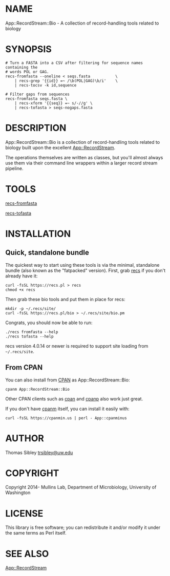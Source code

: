 # NAME

App::RecordStream::Bio - A collection of record-handling tools related to biology

# SYNOPSIS

    # Turn a FASTA into a CSV after filtering for sequence names containing the
    # words POL or GAG.
    recs-fromfasta --oneline < seqs.fasta           \
        | recs-grep '{{id}} =~ /\b(POL|GAG)\b/i'    \
        | recs-tocsv -k id,sequence
    
    # Filter gaps from sequences
    recs-fromfasta seqs.fasta \
        | recs-xform '{{seq}} =~ s/-//g' \
        | recs-tofasta > seqs-nogaps.fasta

# DESCRIPTION

App::RecordStream::Bio is a collection of record-handling tools related to
biology built upon the excellent [App::RecordStream](https://metacpan.org/pod/App::RecordStream).

The operations themselves are written as classes, but you'll almost always use
them via their command line wrappers within a larger record stream pipeline.

# TOOLS

[recs-fromfasta](https://metacpan.org/pod/recs-fromfasta)

[recs-tofasta](https://metacpan.org/pod/recs-tofasta)

# INSTALLATION

## Quick, standalone bundle

The quickest way to start using these tools is via the minimal, standalone
bundle (also known as the "fatpacked" version).  First, grab
[recs](https://metacpan.org/pod/App::RecordStream#INSTALLATION) if you don't already have it:

    curl -fsSL https://recs.pl > recs
    chmod +x recs

Then grab these bio tools and put them in place for recs:

    mkdir -p ~/.recs/site/
    curl -fsSL https://recs.pl/bio > ~/.recs/site/bio.pm

Congrats, you should now be able to run:

    ./recs fromfasta --help
    ./recs tofasta --help

recs version 4.0.14 or newer is required to support site loading from
`~/.recs/site`.

## From CPAN

You can also install from [CPAN](http://cpan.org) as App::RecordStream::Bio:

    cpanm App::RecordStream::Bio

Other CPAN clients such as [cpan](https://metacpan.org/pod/cpan) and [cpanp](https://metacpan.org/pod/cpanp) also work just great.

If you don't have [cpanm](https://metacpan.org/pod/cpanm) itself, you can install it easily with:

    curl -fsSL https://cpanmin.us | perl - App::cpanminus

# AUTHOR

Thomas Sibley <trsibley@uw.edu>

# COPYRIGHT

Copyright 2014- Mullins Lab, Department of Microbiology, University of Washington

# LICENSE

This library is free software; you can redistribute it and/or modify
it under the same terms as Perl itself.

# SEE ALSO

[App::RecordStream](https://metacpan.org/pod/App::RecordStream)
